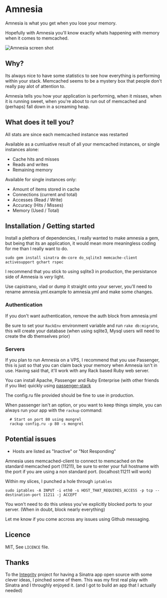 # Amnesia

Amnesia is what you get when you lose your memory. 

Hopefully with Amnesia you'll know exactly whats happening with memory when it comes to memcached.

![Amnesia screen shot](http://img.skitch.com/20090217-cfrqkent9df5fkgujkdy9r1r8w.jpg "Amnesia")

## Why?

Its always nice to have some statistics to see how everything is performing within your stack. Memcached seems to be a  mystery box that people don't really pay alot of attention to.

Amnesia tells you how your application is performing, when it misses, when it is running sweet, when you're about to run out of memcached and (perhaps) fall down in a screaming heap.

## What does it tell you? 

All stats are since each memcached instance was restarted

Available as a cumluative result of all your memcached instances, or single instances alone:

* Cache hits and misses
* Reads and writes
* Remaining memory


Available for single instances only: 

* Amount of items stored in cache
* Connections (current and total)
* Accesses (Read / Write)
* Accuracy (Hits / Misses)
* Memory (Used / Total)

## Installation / Getting started

Install a plethora of dependencies, I really wanted to make amnesia a gem, but being that its an application, it would mean more meaningless coding for me than I really want to do.

    sudo gem install sinatra dm-core do_sqlite3 memcache-client activesupport gchart rspec

I recommend that you stick to using sqlite3 in production, the persistance side of Amnesia is _very_ light.

Use capistrano, vlad or dump it straight onto your server, you'll need to rename amnesia.yml.example to amnesia.yml and make some changes. 

### Authentication

If you don't want authentication, remove the auth block from amnesia.yml

Be sure to set your `RackEnv` environment variable and run `rake db:migrate`, this will create your database (when using sqlite3, Mysql users will need to create the db themselves prior)

### Servers

If you plan to run Amnesia on a VPS, I recommend that you use Passenger, this is just so that you can claim back your memory when Amnesia isn't in use. Having said that, it'll work with any Rack based Ruby web server. 

You can install Apache, Passenger and Ruby Enterprise (with other friends if you like) quickly using [passenger-stack](http://benschwarz.github.com/passenger-stack)

The config.ru file provided should be fine to use in production.

When passenger isn't an option, or you want to keep things simple, you can always run your app with the `rackup` command:

      # Start on port 80 using mongrel
      rackup config.ru -p 80 -s mongrel

## Potential issues

* Hosts are listed as "Inactive" or "Not Responding"

Amnesia uses memcached-client to connect to memcached on the standard memcached port (11211), be sure to enter your
full hostname with the port if you are using a non standard port. (localhost:11211 will work)

Within my slices, I punched a hole through `iptables`

    sudo iptables -A INPUT -i eth0 -s HOST_THAT_REQUIRES_ACCESS -p tcp --destination-port 11211 -j ACCEPT

You won't need to do this unless you've explicitly blocked ports to your server. (When in doubt, block nearly everything)

Let me know if you come accross any issues using Github messaging.

## Licence

MIT, See `LICENCE` file.

## Thanks

To the [Integrity](http://github.com/foca/integrity) project for having a Sinatra app open source with some clever ideas, I pinched some of them.
This was my first real play with Sinatra and I throughly enjoyed it. (and I got to build an app that I actually needed)